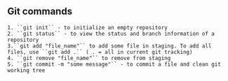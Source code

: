 ## Git commands

	1. ``git init`` - to initialize an empty repository
	2. ``git status`` - to view the status and branch information of a repository
	3.``git add "file_name"`` to add some file in staging. To add all files, use ``git add .`` ( . = all in current git tracking)
    4. ``git remove "file_name"`` to remove from staging
    5. ``git commit -m "some message"`` - to commit a file and clean git working tree
    
